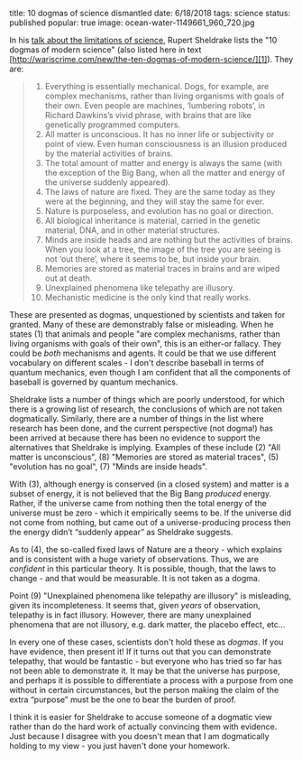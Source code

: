 title: 10 dogmas of science dismantled
date: 6/18/2018
tags: science
status: published
popular: true
image: ocean-water-1149661_960_720.jpg

In  his [talk about the limitations of science](https://www.youtube.com/watch?v=1TerTgDEgUE&t=583s), Rupert Sheldrake lists the "10 dogmas of modern science" (also listed here in text  [http://wariscrime.com/new/the-ten-dogmas-of-modern-science/][1]).  They are:

> 1.	Everything is essentially mechanical. Dogs, for example, are complex mechanisms, rather than living organisms with goals of their own. Even people are machines, ‘lumbering robots’, in Richard Dawkins’s vivid phrase, with brains that are like genetically programmed computers.
> 2.	All matter is unconscious. It has no inner life or subjectivity or point of view. Even human consciousness is an illusion produced by the material activities of brains.
> 3.	The total amount of matter and energy is always the same (with the exception of the Big Bang, when all the matter and energy of the universe suddenly appeared).
> 4.	The laws of nature are fixed. They are the same today as they were at the beginning, and they will stay the same for ever.
> 5.	Nature is purposeless, and evolution has no goal or direction.
> 6.	All biological inheritance is material, carried in the genetic material, DNA, and in other material structures.
> 7.	Minds are inside heads and are nothing but the activities of brains. When you look at a tree, the image of the tree you are seeing is not ‘out there’, where it seems to be, but inside your brain.
> 8.	Memories are stored as material traces in brains and are wiped out at death.
> 9.	Unexplained phenomena like telepathy are illusory.
> 10.	Mechanistic medicine is the only kind that really works.

These are presented as dogmas, unquestioned by scientists and taken for granted.  Many of these are demonstrably false or misleading.  When he states (1) that animals and people "are complex mechanisms, rather than living organisms with goals of their own", this is an either-or fallacy.  They could be _both_ mechanisms and agents.  It could be that we use different vocabulary on different scales - I don't describe baseball in terms of quantum mechanics, even though I am confident that all the components of baseball is governed by quantum mechanics.  

Sheldrake lists a number of things which are poorly understood, for which there is a growing list of research, the conclusions of which are not taken dogmatically.  Similarly, there are a number of things in the list where research has been done, and the current perspective (not dogma!) has been arrived at because there has been no evidence to support the alternatives that Sheldrake is implying.   Examples of these include (2) "All matter is unconscious", (8) "Memories are stored as material traces", (5) "evolution has no goal", (7) "Minds are inside heads".

With (3), although energy is conserved (in a closed system) and matter is a subset of energy, it is not believed that the Big Bang *produced* energy.  Rather, if the universe came from nothing then the total energy of the universe must be zero - which it empirically seems to be.  If the universe did not come from nothing, but came out of a universe-producing process then the energy didn’t “suddenly appear” as Sheldrake suggests.

As to (4), the so-called fixed laws of Nature are a theory - which explains and is consistent with a huge variety of observations.  Thus, we are _confident_ in this particular theory.  It is possible, though, that the laws to change - and that would be measurable.  It is not taken as a dogma.

Point (9) "Unexplained phenomena like telepathy are illusory" is misleading, given its incompleteness.  It seems that, given _years_ of observation, telepathy is in fact illusory.  However, there are many unexplained phenomena that are not illusory, e.g. dark matter, the placebo effect, etc...

In every one of these cases, scientists don't hold these as _dogmas_.  If you have evidence, then present it!  If it turns out that you can demonstrate telepathy, that would be fantastic - but everyone who has tried so far has not been able to demonstrate it.  It may be that the universe has purpose, and perhaps it is possible to differentiate a process with a purpose from one without in certain circumstances, but the person making the claim of the extra “purpose” must be the one to bear the burden of proof. 

I think it is easier for Sheldrake to accuse someone of a dogmatic view rather than do the hard work of actually convincing them with evidence.  Just because I disagree with you doesn't mean that I am dogmatically holding to my view - you just haven't done your homework. 


[1]:	http://wariscrime.com/new/the-ten-dogmas-of-modern-science/